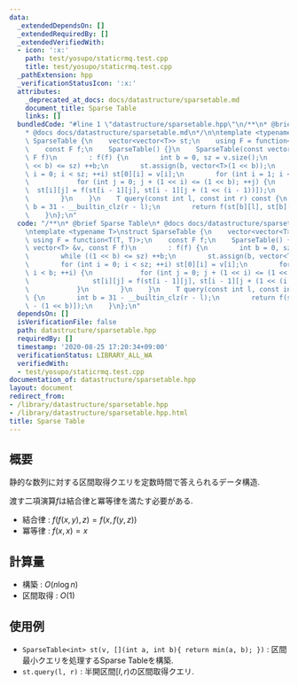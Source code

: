 ```yaml
---
data:
  _extendedDependsOn: []
  _extendedRequiredBy: []
  _extendedVerifiedWith:
  - icon: ':x:'
    path: test/yosupo/staticrmq.test.cpp
    title: test/yosupo/staticrmq.test.cpp
  _pathExtension: hpp
  _verificationStatusIcon: ':x:'
  attributes:
    _deprecated_at_docs: docs/datastructure/sparsetable.md
    document_title: Sparse Table
    links: []
  bundledCode: "#line 1 \"datastructure/sparsetable.hpp\"\n/**\n* @brief Sparse Table\n\
    * @docs docs/datastructure/sparsetable.md\n*/\n\ntemplate <typename T>\nstruct\
    \ SparseTable {\n    vector<vector<T>> st;\n    using F = function<T(T, T)>;\n\
    \    const F f;\n    SparseTable() {}\n    SparseTable(const vector<T> &v, const\
    \ F f)\n        : f(f) {\n        int b = 0, sz = v.size();\n        while ((1\
    \ << b) <= sz) ++b;\n        st.assign(b, vector<T>(1 << b));\n        for (int\
    \ i = 0; i < sz; ++i) st[0][i] = v[i];\n        for (int i = 1; i < b; ++i) {\n\
    \            for (int j = 0; j + (1 << i) <= (1 << b); ++j) {\n              \
    \  st[i][j] = f(st[i - 1][j], st[i - 1][j + (1 << (i - 1))]);\n            }\n\
    \        }\n    }\n    T query(const int l, const int r) const {\n        int\
    \ b = 31 - __builtin_clz(r - l);\n        return f(st[b][l], st[b][r - (1 << b)]);\n\
    \    }\n};\n"
  code: "/**\n* @brief Sparse Table\n* @docs docs/datastructure/sparsetable.md\n*/\n\
    \ntemplate <typename T>\nstruct SparseTable {\n    vector<vector<T>> st;\n   \
    \ using F = function<T(T, T)>;\n    const F f;\n    SparseTable() {}\n    SparseTable(const\
    \ vector<T> &v, const F f)\n        : f(f) {\n        int b = 0, sz = v.size();\n\
    \        while ((1 << b) <= sz) ++b;\n        st.assign(b, vector<T>(1 << b));\n\
    \        for (int i = 0; i < sz; ++i) st[0][i] = v[i];\n        for (int i = 1;\
    \ i < b; ++i) {\n            for (int j = 0; j + (1 << i) <= (1 << b); ++j) {\n\
    \                st[i][j] = f(st[i - 1][j], st[i - 1][j + (1 << (i - 1))]);\n\
    \            }\n        }\n    }\n    T query(const int l, const int r) const\
    \ {\n        int b = 31 - __builtin_clz(r - l);\n        return f(st[b][l], st[b][r\
    \ - (1 << b)]);\n    }\n};\n"
  dependsOn: []
  isVerificationFile: false
  path: datastructure/sparsetable.hpp
  requiredBy: []
  timestamp: '2020-08-25 17:20:34+09:00'
  verificationStatus: LIBRARY_ALL_WA
  verifiedWith:
  - test/yosupo/staticrmq.test.cpp
documentation_of: datastructure/sparsetable.hpp
layout: document
redirect_from:
- /library/datastructure/sparsetable.hpp
- /library/datastructure/sparsetable.hpp.html
title: Sparse Table
---
```

## 概要

静的な数列に対する区間取得クエリを定数時間で答えられるデータ構造.

渡す二項演算$f$は結合律と冪等律を満たす必要がある.

* 結合律 : $f(f(x, y), z) = f(x, f(y, z))$
* 冪等律 : $f(x, x) = x$

## 計算量

* 構築 : $O(n\log n)$
* 区間取得 : $O(1)$

## 使用例

* `SparseTable<int> st(v, [](int a, int b){ return min(a, b); })` : 区間最小クエリを処理するSparse Tableを構築.
* `st.query(l, r)` : 半開区間$[l, r)$の区間取得クエリ.

